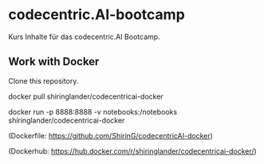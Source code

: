 # codecentric.AI-bootcamp
Kurs Inhalte für das codecentric.AI Bootcamp.

## Work with Docker

Clone this repository.

docker pull shiringlander/codecentricai-docker

docker run -p 8888:8888 -v notebooks:/notebooks shiringlander/codecentricai-docker

(Dockerfile: https://github.com/ShirinG/codecentricAI-docker)

(Dockerhub: https://hub.docker.com/r/shiringlander/codecentricai-docker/)
